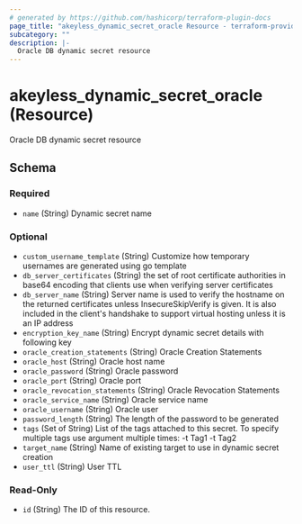 ```yaml
---
# generated by https://github.com/hashicorp/terraform-plugin-docs
page_title: "akeyless_dynamic_secret_oracle Resource - terraform-provider-akeyless"
subcategory: ""
description: |-
  Oracle DB dynamic secret resource
---
```


# akeyless_dynamic_secret_oracle (Resource)

Oracle DB dynamic secret resource



<!-- schema generated by tfplugindocs -->
## Schema

### Required

- `name` (String) Dynamic secret name

### Optional

- `custom_username_template` (String) Customize how temporary usernames are generated using go template
- `db_server_certificates` (String) the set of root certificate authorities in base64 encoding that clients use when verifying server certificates
- `db_server_name` (String) Server name is used to verify the hostname on the returned certificates unless InsecureSkipVerify is given. It is also included in the client's handshake to support virtual hosting unless it is an IP address
- `encryption_key_name` (String) Encrypt dynamic secret details with following key
- `oracle_creation_statements` (String) Oracle Creation Statements
- `oracle_host` (String) Oracle host name
- `oracle_password` (String) Oracle password
- `oracle_port` (String) Oracle port
- `oracle_revocation_statements` (String) Oracle Revocation Statements
- `oracle_service_name` (String) Oracle service name
- `oracle_username` (String) Oracle user
- `password_length` (String) The length of the password to be generated
- `tags` (Set of String) List of the tags attached to this secret. To specify multiple tags use argument multiple times: -t Tag1 -t Tag2
- `target_name` (String) Name of existing target to use in dynamic secret creation
- `user_ttl` (String) User TTL

### Read-Only

- `id` (String) The ID of this resource.


